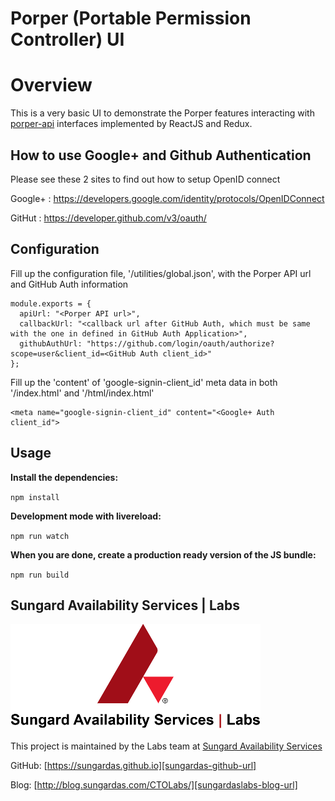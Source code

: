 
# Porper (Portable Permission Controller) UI

Overview
=================

This is a very basic UI to demonstrate the Porper features interacting with [porper-api][porper-api-url] interfaces implemented by ReactJS and Redux.

## How to use Google+ and Github Authentication

Please see these 2 sites to find out how to setup OpenID connect

Google+ : https://developers.google.com/identity/protocols/OpenIDConnect

GitHut : https://developer.github.com/v3/oauth/


## Configuration

Fill up the configuration file, '/utilities/global.json', with the Porper API url and GitHub Auth information
```
module.exports = {
  apiUrl: "<Porper API url>",
  callbackUrl: "<callback url after GitHub Auth, which must be same with the one in defined in GitHub Auth Application>",
  githubAuthUrl: "https://github.com/login/oauth/authorize?scope=user&client_id=<GitHub Auth client_id>"
};
```

Fill up the 'content' of 'google-signin-client_id' meta data in both '/index.html' and '/html/index.html'
```
<meta name="google-signin-client_id" content="<Google+ Auth client_id">
```

## Usage

__Install the dependencies:__

`npm install`

__Development mode with livereload:__

`npm run watch`

__When you are done, create a production ready version of the JS bundle:__

`npm run build`


## Sungard Availability Services | Labs
[![Sungard Availability Services | Labs][labs-image]][labs-github-url]

This project is maintained by the Labs team at [Sungard Availability
Services][sungardas-url]

GitHub: [https://sungardas.github.io][sungardas-github-url]

Blog: [http://blog.sungardas.com/CTOLabs/][sungardaslabs-blog-url]

[porper-api-url]: https://github.com/SungardAS/porper-api
[labs-github-url]: https://sungardas.github.io
[labs-image]: https://raw.githubusercontent.com/SungardAS/repo-assets/master/images/logos/sungardas-labs-logo-small.png
[sungardas-github-url]: https://sungardas.github.io
[sungardas-url]: http://sungardas.com
[sungardaslabs-blog-url]: http://blog.sungardas.com/CTOLabs/
